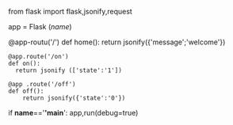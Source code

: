 from flask import flask,jsonify,request

app = Flask (_name_)

@app-routu('/')
def home():
    return jsonify({'message';'welcome'})
    
    @app.route('/on')
    def on():
      return jsonify (['state':'1'])
      
    @app .route('/off')
    def off():
        return jsonify({'state':'0'})
if  __name__=='__'main__':
         app,run(debug=true)
